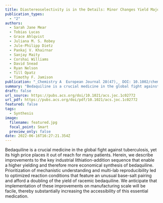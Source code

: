 ```yaml
---
title: Diastereoselectivity is in the Details: Minor Changes Yield Major Improvements to the Synthesis of Bedaquiline
publication_types:
  - "2"
authors:
  - Sarah Jane Mear
  - Tobias Lucas
  - Grace Ahlqvist
  - Juliana M. S. Robey
  - Jule-Philipp Dietz
  - Pankaj V. Khairnar
  - Sanjay Maity
  - Corshai Williams
  - David Snead
  - Ryan Nelson
  - Till Opatz
  - Timothy F. Jamison
publication: "_Chemistry A  European Journal 28(47),_ DOI: 10.1002/chem.202201311"
summary: "Bedaquiline is a crucial medicine in the global fight against tuberculosis, yet its high price places it out of reach for many patients. Herein, we describe improvements to the key industrial lithiation-addition sequence that enable a higher yielding and therefore more economical synthesis of bedaquiline. Prioritization of mechanistic understanding and multi-lab reproducibility led to optimized reaction conditions that feature an unusual base-salt pairing and afford a doubling of the yield of racemic bedaquiline. We anticipate that implementation of these improvements on manufacturing scale will be facile, thereby substantially increasing the accessibility of this essential medication."
draft: false
url_source: https://pubs.acs.org/doi/10.1021/acs.joc.1c02772
url_pdf: https://pubs.acs.org/doi/pdf/10.1021/acs.joc.1c02772
featured: false
tags:
  - Synthesis
image:
  filename: featured.jpg
  focal_point: Smart
  preview_only: false
date: 2022-06-16T16:27:21.354Z
---
```

  Bedaquiline is a crucial medicine in the global fight against tuberculosis, yet its high price places it out of reach for many patients. Herein, we describe improvements to the key industrial lithiation-addition sequence that enable a higher yielding and therefore more economical synthesis of bedaquiline. Prioritization of mechanistic understanding and multi-lab reproducibility led to optimized reaction conditions that feature an unusual base-salt pairing and afford a doubling of the yield of racemic bedaquiline. We anticipate that implementation of these improvements on manufacturing scale will be facile, thereby substantially increasing the accessibility of this essential medication.
